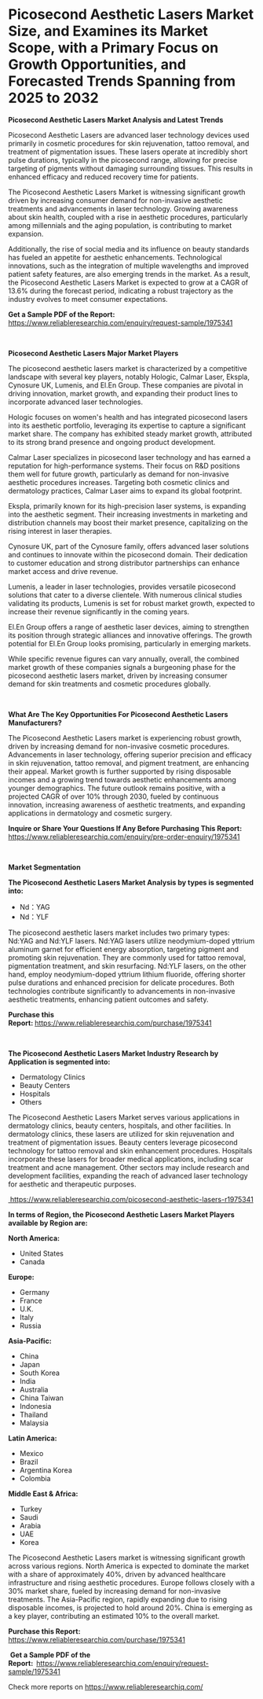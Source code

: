 <p><h1>Picosecond Aesthetic Lasers Market Size, and Examines its Market Scope, with a Primary Focus on Growth Opportunities, and Forecasted Trends Spanning from 2025 to 2032</h1></p><p><strong>Picosecond Aesthetic Lasers Market Analysis and Latest Trends</strong></p>
<p><p>Picosecond Aesthetic Lasers are advanced laser technology devices used primarily in cosmetic procedures for skin rejuvenation, tattoo removal, and treatment of pigmentation issues. These lasers operate at incredibly short pulse durations, typically in the picosecond range, allowing for precise targeting of pigments without damaging surrounding tissues. This results in enhanced efficacy and reduced recovery time for patients.</p><p>The Picosecond Aesthetic Lasers Market is witnessing significant growth driven by increasing consumer demand for non-invasive aesthetic treatments and advancements in laser technology. Growing awareness about skin health, coupled with a rise in aesthetic procedures, particularly among millennials and the aging population, is contributing to market expansion.  </p><p>Additionally, the rise of social media and its influence on beauty standards has fueled an appetite for aesthetic enhancements. Technological innovations, such as the integration of multiple wavelengths and improved patient safety features, are also emerging trends in the market. As a result, the Picosecond Aesthetic Lasers Market is expected to grow at a CAGR of 13.6% during the forecast period, indicating a robust trajectory as the industry evolves to meet consumer expectations.</p></p>
<p><strong>Get a Sample PDF of the Report:&nbsp;</strong> <a href="https://www.reliableresearchiq.com/enquiry/request-sample/1975341?utm_campaign=2265&utm_medium=2&utm_source=Github&utm_content=ia&utm_term=05032025&utm_id=picosecond-aesthetic-lasers">https://www.reliableresearchiq.com/enquiry/request-sample/1975341</a></p>
<p>&nbsp;</p>
<p><strong>Picosecond Aesthetic Lasers Major Market Players</strong></p>
<p><p>The picosecond aesthetic lasers market is characterized by a competitive landscape with several key players, notably Hologic, Calmar Laser, Ekspla, Cynosure UK, Lumenis, and El.En Group. These companies are pivotal in driving innovation, market growth, and expanding their product lines to incorporate advanced laser technologies.</p><p>Hologic focuses on women's health and has integrated picosecond lasers into its aesthetic portfolio, leveraging its expertise to capture a significant market share. The company has exhibited steady market growth, attributed to its strong brand presence and ongoing product development.</p><p>Calmar Laser specializes in picosecond laser technology and has earned a reputation for high-performance systems. Their focus on R&D positions them well for future growth, particularly as demand for non-invasive aesthetic procedures increases. Targeting both cosmetic clinics and dermatology practices, Calmar Laser aims to expand its global footprint.</p><p>Ekspla, primarily known for its high-precision laser systems, is expanding into the aesthetic segment. Their increasing investments in marketing and distribution channels may boost their market presence, capitalizing on the rising interest in laser therapies.</p><p>Cynosure UK, part of the Cynosure family, offers advanced laser solutions and continues to innovate within the picosecond domain. Their dedication to customer education and strong distributor partnerships can enhance market access and drive revenue.</p><p>Lumenis, a leader in laser technologies, provides versatile picosecond solutions that cater to a diverse clientele. With numerous clinical studies validating its products, Lumenis is set for robust market growth, expected to increase their revenue significantly in the coming years.</p><p>El.En Group offers a range of aesthetic laser devices, aiming to strengthen its position through strategic alliances and innovative offerings. The growth potential for El.En Group looks promising, particularly in emerging markets.</p><p>While specific revenue figures can vary annually, overall, the combined market growth of these companies signals a burgeoning phase for the picosecond aesthetic lasers market, driven by increasing consumer demand for skin treatments and cosmetic procedures globally.</p></p>
<p>&nbsp;</p>
<p><strong>What Are The Key Opportunities For Picosecond Aesthetic Lasers Manufacturers?</strong></p>
<p><p>The Picosecond Aesthetic Lasers market is experiencing robust growth, driven by increasing demand for non-invasive cosmetic procedures. Advancements in laser technology, offering superior precision and efficacy in skin rejuvenation, tattoo removal, and pigment treatment, are enhancing their appeal. Market growth is further supported by rising disposable incomes and a growing trend towards aesthetic enhancements among younger demographics. The future outlook remains positive, with a projected CAGR of over 10% through 2030, fueled by continuous innovation, increasing awareness of aesthetic treatments, and expanding applications in dermatology and cosmetic surgery.</p></p>
<p><strong>Inquire or Share Your Questions If Any Before Purchasing This Report:</strong> <a href="https://www.reliableresearchiq.com/enquiry/pre-order-enquiry/1975341?utm_campaign=2265&utm_medium=2&utm_source=Github&utm_content=ia&utm_term=05032025&utm_id=picosecond-aesthetic-lasers">https://www.reliableresearchiq.com/enquiry/pre-order-enquiry/1975341</a></p>
<p>&nbsp;</p>
<p><strong>Market Segmentation</strong></p>
<p><strong>The Picosecond Aesthetic Lasers Market Analysis by types is segmented into:</strong></p>
<p><ul><li>Nd：YAG</li><li>Nd：YLF</li></ul></p>
<p><p>The picosecond aesthetic lasers market includes two primary types: Nd:YAG and Nd:YLF lasers. Nd:YAG lasers utilize neodymium-doped yttrium aluminum garnet for efficient energy absorption, targeting pigment and promoting skin rejuvenation. They are commonly used for tattoo removal, pigmentation treatment, and skin resurfacing. Nd:YLF lasers, on the other hand, employ neodymium-doped yttrium lithium fluoride, offering shorter pulse durations and enhanced precision for delicate procedures. Both technologies contribute significantly to advancements in non-invasive aesthetic treatments, enhancing patient outcomes and safety.</p></p>
<p><strong>Purchase this Report:&nbsp;</strong><a href="https://www.reliableresearchiq.com/purchase/1975341?utm_campaign=2265&utm_medium=2&utm_source=Github&utm_content=ia&utm_term=05032025&utm_id=picosecond-aesthetic-lasers">https://www.reliableresearchiq.com/purchase/1975341</a></p>
<p>&nbsp;</p>
<p><strong>The Picosecond Aesthetic Lasers Market Industry Research by Application is segmented into:</strong></p>
<p><ul><li>Dermatology Clinics</li><li>Beauty Centers</li><li>Hospitals</li><li>Others</li></ul></p>
<p><p>The Picosecond Aesthetic Lasers Market serves various applications in dermatology clinics, beauty centers, hospitals, and other facilities. In dermatology clinics, these lasers are utilized for skin rejuvenation and treatment of pigmentation issues. Beauty centers leverage picosecond technology for tattoo removal and skin enhancement procedures. Hospitals incorporate these lasers for broader medical applications, including scar treatment and acne management. Other sectors may include research and development facilities, expanding the reach of advanced laser technology for aesthetic and therapeutic purposes.</p></p>
<p><a href="https://www.reliableresearchiq.com/picosecond-aesthetic-lasers-r1975341?utm_campaign=2265&utm_medium=2&utm_source=Github&utm_content=ia&utm_term=05032025&utm_id=picosecond-aesthetic-lasers">&nbsp;https://www.reliableresearchiq.com/picosecond-aesthetic-lasers-r1975341</a></p>
<p><strong>In terms of Region, the Picosecond Aesthetic Lasers Market Players available by Region are:</strong></p>
<p>
    <p> <strong> North America: </strong>
        <ul>
            <li>United States</li>
            <li>Canada</li>
        </ul>
        </p> 
    <p> <strong> Europe: </strong>
        <ul>
            <li>Germany</li>
            <li>France</li>
            <li>U.K.</li>
            <li>Italy</li>
            <li>Russia</li>
        </ul>
        </p> 
    <p> <strong> Asia-Pacific: </strong>
        <ul>
            <li>China</li>
            <li>Japan</li>
            <li>South Korea</li>
            <li>India</li>
            <li>Australia</li>
            <li>China Taiwan</li>
            <li>Indonesia</li>
            <li>Thailand</li>
            <li>Malaysia</li>
        </ul>
        </p> 
    <p> <strong> Latin America: </strong>
        <ul>
            <li>Mexico</li>
            <li>Brazil</li>
            <li>Argentina Korea</li>
            <li>Colombia</li>
        </ul>
        </p> 
    <p> <strong> Middle East & Africa: </strong>
        <ul>
            <li>Turkey</li>
            <li>Saudi</li>
            <li>Arabia</li>
            <li>UAE</li>
            <li>Korea</li>
        </ul>
    </p>
    </p>
<p><p>The Picosecond Aesthetic Lasers market is witnessing significant growth across various regions. North America is expected to dominate the market with a share of approximately 40%, driven by advanced healthcare infrastructure and rising aesthetic procedures. Europe follows closely with a 30% market share, fueled by increasing demand for non-invasive treatments. The Asia-Pacific region, rapidly expanding due to rising disposable incomes, is projected to hold around 20%. China is emerging as a key player, contributing an estimated 10% to the overall market.</p></p>
<p><strong>Purchase this Report: </strong><a href="https://www.reliableresearchiq.com/purchase/1975341?utm_campaign=2265&utm_medium=2&utm_source=Github&utm_content=ia&utm_term=05032025&utm_id=picosecond-aesthetic-lasers">https://www.reliableresearchiq.com/purchase/1975341</a></p>
<p>&nbsp;<strong>Get a Sample PDF of the Report:&nbsp;&nbsp;</strong><a href="https://www.reliableresearchiq.com/enquiry/request-sample/1975341?utm_campaign=2265&utm_medium=2&utm_source=Github&utm_content=ia&utm_term=05032025&utm_id=picosecond-aesthetic-lasers">https://www.reliableresearchiq.com/enquiry/request-sample/1975341</a></p>
<p><strong></strong></p>
<p>Check more reports on <a href="https://www.reliableresearchiq.com/?utm_campaign=2265&utm_medium=2&utm_source=Github&utm_content=ia&utm_term=05032025&utm_id=picosecond-aesthetic-lasers">https://www.reliableresearchiq.com/</a></p>